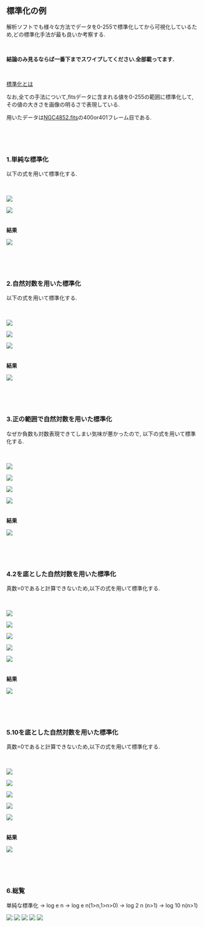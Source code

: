 ## 標準化の例

解析ソフトでも様々な方法でデータを0-255で標準化してから可視化しているため,どの標準化手法が最も良いか考察する.

<br>

__結論のみ見るならば一番下までスワイプしてください.全部載ってます.__

<br>

[標準化とは](https://bellcurve.jp/statistics/course/19647.html)

なお,全ての手法について,fitsデータに含まれる値を0-255の範囲に標準化して,その値の大きさを画像の明るさで表現している.

用いたデータは[NGC4852.fits](https://www.dropbox.com/s/8uy7pnvo2o4s44l/datas.zip?dl=0s)の400or401フレーム目である.

<br><br><br>

### 1.単純な標準化
以下の式を用いて標準化する.

<br><br>
![](images/png/v=valueofeachpixel.png)<br>

![](images/png/img.png)
<br><br><br>
__結果__

![](images/normal.jpg)

<br><br><br>

### 2.自然対数を用いた標準化
以下の式を用いて標準化する.

<br><br>
![](images/png/v=valueofeachpixel.png)<br>

![](images/png/loge.png)<br>

![](images/png/img.png)
<br><br><br>
__結果__

![](images/loge.jpg)

<br><br><br>

### 3.正の範囲で自然対数を用いた標準化
なぜか負数も対数表現できてしまい気味が悪かったので,
以下の式を用いて標準化する.

<br><br>
![](images/png/v=valueofeachpixel.png)<br>

![](images/png/v=abs.png)<br>

![](images/png/loge.png)<br>

![](images/png/img.png)
<br><br><br>
__結果__

![](images/loge2.jpg)

<br><br><br>

### 4.2を底とした自然対数を用いた標準化
真数=0であると計算できないため,以下の式を用いて標準化する.

<br><br>
![](images/png/v=valueofeachpixel.png)<br>

![](images/png/v=abs.png)<br>

![](images/png/v=v+1.png)<br>

![](images/png/log2.png)<br>

![](images/png/img.png)
<br><br><br>
__結果__

![](images/log2.jpg)

<br><br><br>

### 5.10を底とした自然対数を用いた標準化
真数=0であると計算できないため,以下の式を用いて標準化する.

<br><br>
![](images/png/v=valueofeachpixel.png)<br>

![](images/png/v=abs.png)<br>

![](images/png/v=v+1.png)<br>

![](images/png/log10.png)<br>

![](images/png/img.png)
<br><br><br>
__結果__

![](images/log10.jpg)

<br><br><br>

### 6.総覧


単純な標準化 → log e n → log e n(1>n,1>n>0) → log 2 n (n>1) → log 10 n(n>1)

![](images/normal.jpg) ![](images/loge.jpg) ![](images/loge2.jpg) ![](images/log2.jpg) ![](images/log10.jpg)

